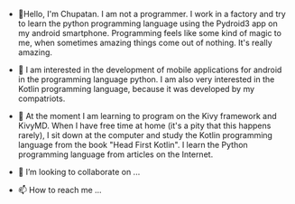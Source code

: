 - 👋Hello, I'm Chupatan. I am not a programmer. I work in a factory and try to learn the python programming language using the Pydroid3 app on my android smartphone. Programming feels like some kind of magic to me, when sometimes amazing things come out of nothing. It's really amazing.


- 👀 I am interested in the development of mobile applications for android in the programming language python. I am also very interested in the Kotlin programming language, because it was developed by my compatriots.


- 🌱 At the moment I am learning to program on the Kivy framework and KivyMD. When I have free time at home (it's a pity that this happens rarely), I sit down at the computer and study the Kotlin programming language from the book "Head First Kotlin". I learn the Python programming language from articles on the Internet.
- 💞️ I’m looking to collaborate on ...
- 📫 How to reach me ...

<!---
Chypatan/Chypatan is a ✨ special ✨ repository because its `README.md` (this file) appears on your GitHub profile.
You can click the Preview link to take a look at your changes.
--->
